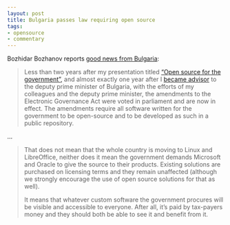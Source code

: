 ```yaml
---
layout: post
title: Bulgaria passes law requiring open source
tags:
- opensource
- commentary
---
```


Bozhidar Bozhanov reports [good news from Bulgaria](https://thepolicy.us/bulgaria-got-a-law-requiring-open-source-98bf626cf70a):

> Less than two years after my presentation titled [“Open source for the government”,](http://techblog.bozho.net/open-source-for-the-government-presentation/) and almost exactly one year after I [became advisor](http://techblog.bozho.net/a-software-engineer-as-a-high-level-government-adviser/) to the deputy prime minister of Bulgaria, with the efforts of my colleagues and the deputy prime minister, the amendments to the Electronic Governance Act were voted in parliament and are now in effect. The amendments require all software written for the government to be open-source and to be developed as such in a public repository.

…

> That does not mean that the whole country is moving to Linux and LibreOffice, neither does it mean the government demands Microsoft and Oracle to give the source to their products. Existing solutions are purchased on licensing terms and they remain unaffected (although we strongly encourage the use of open source solutions for that as well).
>
> It means that whatever custom software the government procures will be visible and accessible to everyone. After all, it’s paid by tax-payers money and they should both be able to see it and benefit from it.

